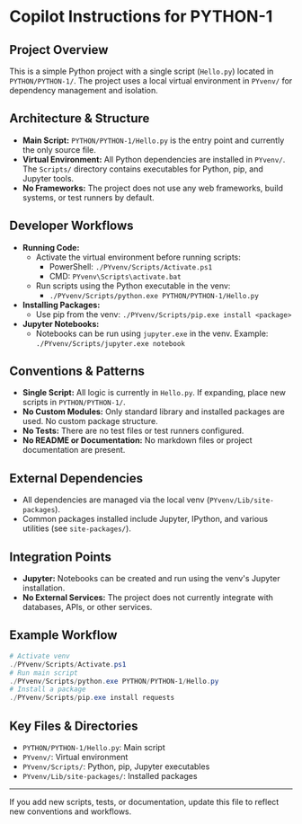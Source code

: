 # Copilot Instructions for PYTHON-1

## Project Overview
This is a simple Python project with a single script (`Hello.py`) located in `PYTHON/PYTHON-1/`. The project uses a local virtual environment in `PYvenv/` for dependency management and isolation.

## Architecture & Structure
- **Main Script:** `PYTHON/PYTHON-1/Hello.py` is the entry point and currently the only source file.
- **Virtual Environment:** All Python dependencies are installed in `PYvenv/`. The `Scripts/` directory contains executables for Python, pip, and Jupyter tools.
- **No Frameworks:** The project does not use any web frameworks, build systems, or test runners by default.

## Developer Workflows
- **Running Code:**
  - Activate the virtual environment before running scripts:
    - PowerShell: `./PYvenv/Scripts/Activate.ps1`
    - CMD: `PYvenv\Scripts\activate.bat`
  - Run scripts using the Python executable in the venv:
    - `./PYvenv/Scripts/python.exe PYTHON/PYTHON-1/Hello.py`
- **Installing Packages:**
  - Use pip from the venv: `./PYvenv/Scripts/pip.exe install <package>`
- **Jupyter Notebooks:**
  - Notebooks can be run using `jupyter.exe` in the venv. Example: `./PYvenv/Scripts/jupyter.exe notebook`

## Conventions & Patterns
- **Single Script:** All logic is currently in `Hello.py`. If expanding, place new scripts in `PYTHON/PYTHON-1/`.
- **No Custom Modules:** Only standard library and installed packages are used. No custom package structure.
- **No Tests:** There are no test files or test runners configured.
- **No README or Documentation:** No markdown files or project documentation are present.

## External Dependencies
- All dependencies are managed via the local venv (`PYvenv/Lib/site-packages`).
- Common packages installed include Jupyter, IPython, and various utilities (see `site-packages/`).

## Integration Points
- **Jupyter:** Notebooks can be created and run using the venv's Jupyter installation.
- **No External Services:** The project does not currently integrate with databases, APIs, or other services.

## Example Workflow
```powershell
# Activate venv
./PYvenv/Scripts/Activate.ps1
# Run main script
./PYvenv/Scripts/python.exe PYTHON/PYTHON-1/Hello.py
# Install a package
./PYvenv/Scripts/pip.exe install requests
```

## Key Files & Directories
- `PYTHON/PYTHON-1/Hello.py`: Main script
- `PYvenv/`: Virtual environment
- `PYvenv/Scripts/`: Python, pip, Jupyter executables
- `PYvenv/Lib/site-packages/`: Installed packages

---

If you add new scripts, tests, or documentation, update this file to reflect new conventions and workflows.
